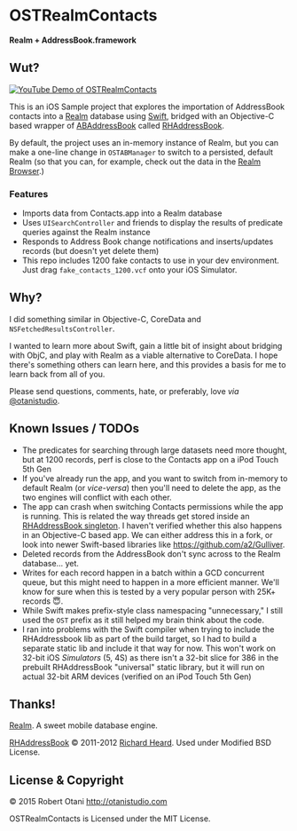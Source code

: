 # OSTRealmContacts

__Realm + AddressBook.framework__

## Wut?

[![YouTube Demo of OSTRealmContacts](http://img.youtube.com/vi/F1cPDV3YtFc/0.jpg)](https://youtu.be/F1cPDV3YtFc)

This is an iOS Sample project that explores the importation of AddressBook contacts into a [Realm](http://realm.io) database using [Swift](https://developer.apple.com/swift/), bridged with an Objective-C based wrapper of [ABAddressBook](https://developer.apple.com/library/ios/documentation/AddressBook/Reference/ABAddressBookRef_iPhoneOS/index.html) called [RHAddressBook](https://github.com/heardrwt/RHAddressBook).

By default, the project uses an in-memory instance of Realm, but you can make a one-line change in `OSTABManager` to switch to a persisted, default Realm (so that you can, for example, check out the data in the [Realm Browser](http://realm.io/docs/cocoa/#realm-browser).)

### Features

* Imports data from Contacts.app into a Realm database
* Uses `UISearchController` and friends to display the results of predicate queries against the Realm instance
* Responds to Address Book change notifications and inserts/updates records (but doesn't yet delete them)
* This repo includes 1200 fake contacts to use in your dev environment. Just drag `fake_contacts_1200.vcf` onto your iOS Simulator.

## Why?

I did something similar in Objective-C, CoreData and `NSFetchedResultsController`. 

I wanted to learn more about Swift, gain a little bit of insight about bridging with ObjC, and play with Realm as a viable alternative to CoreData. I hope there's something others can learn here, and this provides a basis for me to learn back from all of you.

Please send questions, comments, hate, or preferably, love _via_ [@otanistudio](https://twitter.com/otanistudio).

## Known Issues / TODOs

* The predicates for searching through large datasets need more thought, but at 1200 records, perf is close to the Contacts app on a iPod Touch 5th Gen
* If you've already run the app, and you want to switch from in-memory to default Realm (or _vice-versa_) then you'll need to delete the app, as the two engines will conflict with each other.
* The app can crash when switching Contacts permissions while the app is running. This is related the way threads get stored inside an [RHAddressBook singleton](https://github.com/heardrwt/RHAddressBook/blob/master/RHAddressBook/RHAddressBookSharedServices.m). I haven't verified whether this also happens in an Objective-C based app. We can either address this in a fork, or look into newer Swift-based libraries like <https://github.com/a2/Gulliver>.
* Deleted records from the AddressBook don't sync across to the Realm database… yet. 
* Writes for each record happen in a batch within a GCD concurrent queue, but this might need to happen in a more efficient manner. We'll know for sure when this is tested by a very popular person with 25K+ records 😇.
* While Swift makes prefix-style class namespacing "unnecessary," I still used the `OST` prefix as it still helped my brain think about the code.
* I ran into problems with the Swift compiler when trying to include the RHAddressbook lib as part of the build target, so I had to build a separate static lib and include it that way for now. This won't work on 32-bit iOS _Simulators_ (5, 4S) as there isn't a 32-bit slice for 386 in the prebuilt RHAddressBook "universal" static library, but it will run on actual 32-bit ARM devices (verified on an iPod Touch 5th Gen)

## Thanks!

[Realm](http://realm.io). A sweet mobile database engine.

[RHAddressBook](https://github.com/heardrwt/RHAddressBook) © 2011-2012 [Richard Heard](https://github.com/heardrwt). Used under Modified BSD License.

## License & Copyright

© 2015 Robert Otani <http://otanistudio.com>

OSTRealmContacts is Licensed under the MIT License.

